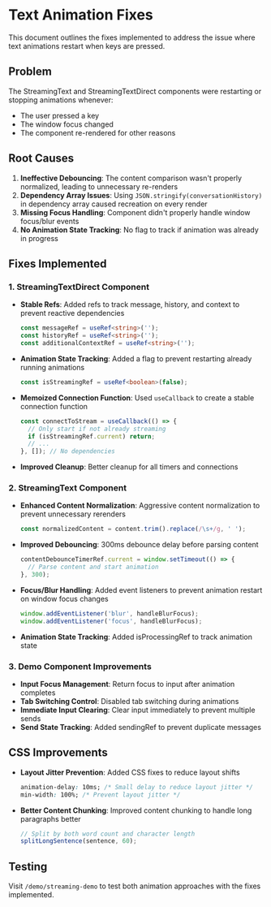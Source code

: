 # Text Animation Fixes

This document outlines the fixes implemented to address the issue where text animations restart when keys are pressed.

## Problem

The StreamingText and StreamingTextDirect components were restarting or stopping animations whenever:
- The user pressed a key
- The window focus changed
- The component re-rendered for other reasons

## Root Causes

1. **Ineffective Debouncing**: The content comparison wasn't properly normalized, leading to unnecessary re-renders
2. **Dependency Array Issues**: Using `JSON.stringify(conversationHistory)` in dependency array caused recreation on every render
3. **Missing Focus Handling**: Component didn't properly handle window focus/blur events
4. **No Animation State Tracking**: No flag to track if animation was already in progress

## Fixes Implemented

### 1. StreamingTextDirect Component

- **Stable Refs**: Added refs to track message, history, and context to prevent reactive dependencies
  ```typescript
  const messageRef = useRef<string>('');
  const historyRef = useRef<string>('');
  const additionalContextRef = useRef<string>('');
  ```

- **Animation State Tracking**: Added a flag to prevent restarting already running animations
  ```typescript
  const isStreamingRef = useRef<boolean>(false);
  ```

- **Memoized Connection Function**: Used `useCallback` to create a stable connection function
  ```typescript
  const connectToStream = useCallback(() => {
    // Only start if not already streaming
    if (isStreamingRef.current) return;
    // ...
  }, []); // No dependencies
  ```

- **Improved Cleanup**: Better cleanup for all timers and connections

### 2. StreamingText Component

- **Enhanced Content Normalization**: Aggressive content normalization to prevent unnecessary rerenders
  ```typescript
  const normalizedContent = content.trim().replace(/\s+/g, ' ');
  ```

- **Improved Debouncing**: 300ms debounce delay before parsing content
  ```typescript
  contentDebounceTimerRef.current = window.setTimeout(() => {
    // Parse content and start animation
  }, 300);
  ```

- **Focus/Blur Handling**: Added event listeners to prevent animation restart on window focus changes
  ```typescript
  window.addEventListener('blur', handleBlurFocus);
  window.addEventListener('focus', handleBlurFocus);
  ```

- **Animation State Tracking**: Added isProcessingRef to track animation state

### 3. Demo Component Improvements

- **Input Focus Management**: Return focus to input after animation completes
- **Tab Switching Control**: Disabled tab switching during animations
- **Immediate Input Clearing**: Clear input immediately to prevent multiple sends
- **Send State Tracking**: Added sendingRef to prevent duplicate messages

## CSS Improvements

- **Layout Jitter Prevention**: Added CSS fixes to reduce layout shifts
  ```css
  animation-delay: 10ms; /* Small delay to reduce layout jitter */
  min-width: 100%; /* Prevent layout jitter */
  ```

- **Better Content Chunking**: Improved content chunking to handle long paragraphs better
  ```typescript
  // Split by both word count and character length
  splitLongSentence(sentence, 60);
  ```

## Testing

Visit `/demo/streaming-demo` to test both animation approaches with the fixes implemented. 